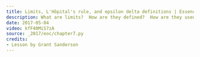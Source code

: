 ```yaml
---
title: Limits, L'Hôpital's rule, and epsilon delta definitions | Essence of calculus, chapter 7
description: What are limits?  How are they defined?  How are they used to define the derivative?  What is L'Hospital's rule?
date: 2017-05-04
video: kfF40MiS7zA
source: _2017/eoc/chapter7.py
credits:
- Lesson by Grant Sanderson
---
```


